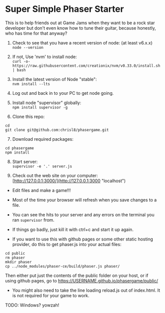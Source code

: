 # Super Simple Phaser Starter
This is to help friends out at Game Jams when they want to be a rock star developer but don't even know how to tune their guitar, because honestly, who has time for that anyway?

1. Check to see that you have a recent version of node: (at least v6.x.x)  
`node --version`

2. If not, Use 'nvm' to install node:  
`curl -o- https://raw.githubusercontent.com/creationix/nvm/v0.33.0/install.sh | bash`

3. Install the latest version of Node "stable":  
`nvm install --lts`

4. Log out and back in to your PC to get node going.

5. Install node "supervisor" globally:  
`npm install supervisor -g`

6. Clone this repo:
```
cd
git clone git@github.com:chrisl8/phasergame.git
```

7. Download required packages:  
```
cd phasergame
npm install
```

8. Start server:  
`supervisor -e '.' server.js`

9. Check out the web site on your computer:  
[http://127.0.0.1:3000/](http://127.0.0.1:3000 "localhost")

* Edit files and make a game!!!
* Most of the time your browser will refresh when you save changes to a file.
* You can see the hits to your server and any errors on the terminal you ran `supervisor` from.
* If things go badly, just kill it with ctrl+c and start it up again.

* If you want to use this with github pages or some other static hosting provider, do this to get phaser.js into your actual files:
```
cd public
rm phaser
mkdir phaser
cp ../node_modules/phaser-ce/build/phaser.js phaser/
```
Then either put just the contents of the public folder on your host, or if using github pages, go to https://USERNAME.github.io/phasergame/public/
* You might also need to take the line loading reload.js out of index.html. It is not required for your game to work.

TODO: Windows? yowzah!
